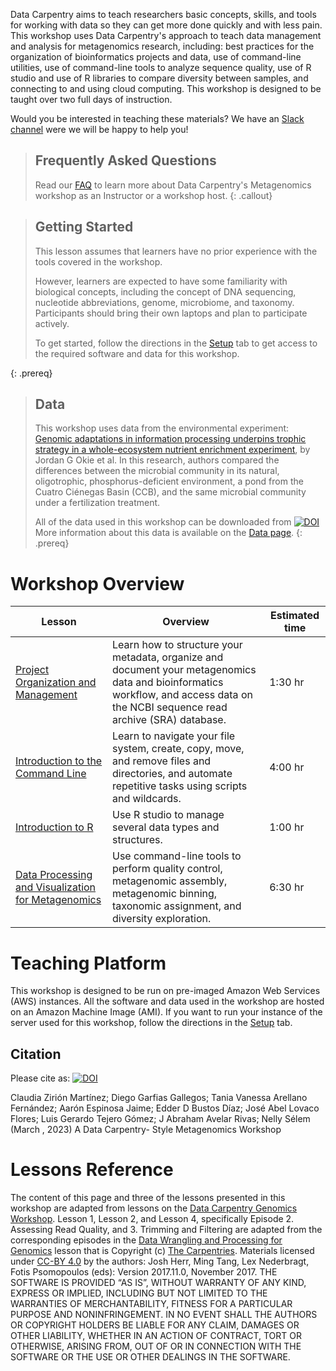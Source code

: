 ---
---

Data Carpentry aims to teach researchers basic concepts, skills, and tools 
for working
with data so they can get more done quickly and with less pain. This workshop uses 
Data Carpentry's approach to
teach data management and analysis for metagenomics research, including: 
best practices for the organization of bioinformatics projects and data, use
of command-line utilities, use of command-line tools to analyze sequence quality, 
use of R studio and use of R libraries to compare diversity between samples, 
and connecting to and using cloud computing. 
This workshop is designed to be taught over two full days of instruction.

Would you be interested in teaching these materials? We have an 
[Slack channel](https://join.slack.com/t/metagenomicslesson/shared_invite/zt-1tikq2o0k-VMX7ceLfenbbKheZ7XNCRw) 
were we will be happy to help you!


> ## Frequently Asked Questions
> Read our [FAQ](https://carpentries-lab.github.io/metagenomics-workshop/faq/index.html) to learn more about Data Carpentry's Metagenomics workshop as an Instructor or a workshop host.
{: .callout}

> ## Getting Started
>
> This lesson assumes that learners have no prior experience with the tools covered in the workshop.   
> 
> However, learners are expected to have some familiarity with biological concepts,
> including the 
> concept of DNA sequencing, nucleotide abbreviations, genome, microbiome, and taxonomy. Participants should bring their own laptops and plan to participate actively.  
> 
> To get started, follow the directions in the [Setup](https://carpentries-lab.github.io/metagenomics-workshop/setup.html) tab to 
> get access to the required software and data for this workshop.
> 
{: .prereq}

> ## Data
> 
> This workshop uses data from the environmental experiment: [Genomic adaptations in information 
> processing underpins trophic strategy in a whole-ecosystem nutrient 
> enrichment experiment](https://elifesciences.org/articles/49816), by Jordan G Okie et al.
> In this research, authors compared the differences between the microbial community 
> in its natural, oligotrophic, phosphorus-deficient 
>environment, a pond from the Cuatro Ciénegas Basin (CCB), and the same microbial 
>community under a fertilization treatment.
>
> All of the data used in this workshop can be downloaded from
> [![DOI](https://zenodo.org/badge/DOI/10.5281/zenodo.7010950.svg)](https://doi.org/10.5281/zenodo.7010950)
> More information about this data is available on the [Data page](https://carpentries-lab.github.io/metagenomics-workshop/data/index.html).
{: .prereq} 

# Workshop Overview 

| Lesson    | Overview | Estimated time|
| ------- | ---------- | ---------- |
| [Project Organization and Management](https://carpentries-incubator.github.io/organization-metagenomics/) | Learn how to structure your metadata, organize and document your metagenomics data and bioinformatics workflow, and access data on the NCBI sequence read archive (SRA) database.|1:30 hr|  
| [Introduction to the Command Line](https://prodriguez19.github.io/shell-metagenomics/) |  Learn to navigate your file system, create, copy, move, and remove files and directories, and automate repetitive tasks using scripts and wildcards. | 4:00 hr| 
|[Introduction to R](https://carpentries-incubator.github.io/introduction-to-R-for-metagenomics/) | Use R studio to manage several data types and structures. | 1:00 hr| 
|[Data Processing and Visualization for Metagenomics](https://carpentries-incubator.github.io/metagenomics/) | Use command-line tools to perform quality control, metagenomic assembly, metagenomic binning, taxonomic assignment, and diversity exploration. | 6:30 hr| 

<!--
# Optional Additional Lessons

| Lesson | Overview |
| ------- | -------- |
| [16S genomics](https://datacarpentry.org/genomics-r-intro/) | Use R to analyze and visualize between-sample variation. |
!-->

# Teaching Platform
This workshop is designed to be run on pre-imaged Amazon Web Services (AWS)
instances. All the software and data used in the workshop are hosted on an Amazon Machine Image (AMI).
If you want to run your instance of the server used for this workshop, follow the directions in the [Setup](setup.html) tab. 

## Citation
Please cite as:
[![DOI](https://jose.theoj.org/papers/10.21105/jose.00209/status.svg)](https://doi.org/10.21105/jose.00209)

Claudia Zirión Martínez; Diego Garfias Gallegos; Tania Vanessa Arellano Fernández; Aarón Espinosa Jaime; Edder D Bustos Díaz; José Abel Lovaco Flores; Luis Gerardo Tejero Gómez; J Abraham Avelar Rivas; Nelly Sélem (March , 2023) A Data Carpentry- Style Metagenomics Workshop

# Lessons Reference
The content of this page and three of the lessons presented in this workshop are adapted from lessons on the [Data Carpentry Genomics Workshop](https://datacarpentry.org/genomics-workshop/).
Lesson 1, Lesson 2, and Lesson 4, specifically Episode 2. Assessing Read Quality, and 3. Trimming and Filtering are adapted from the corresponding episodes in the [Data Wrangling and Processing for Genomics](https://datacarpentry.org/wrangling-genomics/) lesson that is Copyright (c) [The Carpentries](https://carpentries.org/). Materials licensed under [CC-BY 4.0](https://creativecommons.org/licenses/by/4.0/) by the authors: Josh Herr, Ming Tang, Lex Nederbragt, Fotis Psomopoulos (eds): Version 2017.11.0, November 2017. THE SOFTWARE IS PROVIDED “AS IS”, WITHOUT WARRANTY OF ANY KIND, EXPRESS OR IMPLIED, INCLUDING BUT NOT LIMITED TO THE WARRANTIES OF MERCHANTABILITY, FITNESS FOR A PARTICULAR PURPOSE AND NONINFRINGEMENT. IN NO EVENT SHALL THE AUTHORS OR COPYRIGHT HOLDERS BE LIABLE FOR ANY CLAIM, DAMAGES OR OTHER LIABILITY, WHETHER IN AN ACTION OF CONTRACT, TORT OR OTHERWISE, ARISING FROM, OUT OF OR IN CONNECTION WITH THE SOFTWARE OR THE USE OR OTHER DEALINGS IN THE SOFTWARE.
